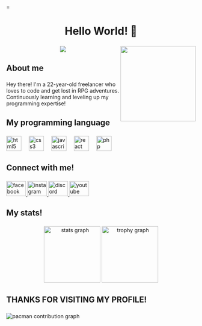 =<h1 align="center">Hello World! 👋</h1>

###

<img align="right" height="200" src="img/Beauty Demon GIF by Xbox.gif"  />

###

<div align="center">
  <img src="https://profile-counter.glitch.me/dextaa1180/count.svg?"  />
</div>

###

<h2 align="left">About me</h2>

###

<p align="left">Hey there! I'm a 22-year-old freelancer who loves to code and get lost in RPG adventures. Continuously learning and leveling up my programming expertise!</p>

###

<h2 align="left">My programming language</h2>

###

<div align="left">
  <img src="https://cdn.jsdelivr.net/gh/devicons/devicon/icons/html5/html5-original.svg" height="40" alt="html5 logo"  />
  <img width="12" />
  <img src="https://cdn.jsdelivr.net/gh/devicons/devicon/icons/css3/css3-original.svg" height="40" alt="css3 logo"  />
  <img width="12" />
  <img src="https://cdn.jsdelivr.net/gh/devicons/devicon/icons/javascript/javascript-original.svg" height="40" alt="javascript logo"  />
  <img width="12" />
  <img src="https://cdn.jsdelivr.net/gh/devicons/devicon/icons/react/react-original.svg" height="40" alt="react logo"  />
  <img width="12" />
  <img src="https://cdn.jsdelivr.net/gh/devicons/devicon/icons/php/php-original.svg" height="40" alt="php logo"  />
</div>

###

<h2 align="left">Connect with me!</h2>

###

<div align="left">
  <a href="https://www.facebook.com/junaidi.anwar.5220" target="_blank">
    <img src="https://raw.githubusercontent.com/maurodesouza/profile-readme-generator/master/src/assets/icons/social/facebook/default.svg" width="52" height="40" alt="facebook logo"  />
  </a>
  <a href="https://www.instagram.com/anwar.yb" target="_blank">
    <img src="https://raw.githubusercontent.com/maurodesouza/profile-readme-generator/master/src/assets/icons/social/instagram/default.svg" width="52" height="40" alt="instagram logo"  />
  </a>
  <a href="https://discordapp.com/users/rulymorgan" target="_blank">
    <img src="https://raw.githubusercontent.com/maurodesouza/profile-readme-generator/master/src/assets/icons/social/discord/default.svg" width="52" height="40" alt="discord logo"  />
  </a>
  <a href="https://youtube.com/@maoudextaa?si=Q2jwuGo53-kCJ8PC" target="_blank">
    <img src="https://raw.githubusercontent.com/maurodesouza/profile-readme-generator/master/src/assets/icons/social/youtube/default.svg" width="52" height="40" alt="youtube logo"  />
  </a>
</div>

###

<h2 align="left">My stats!</h2>

###

<div align="center">
  <img src="https://github-readme-stats.vercel.app/api?username=dextaa1180&hide_title=false&hide_rank=false&show_icons=true&include_all_commits=true&count_private=true&disable_animations=false&theme=dracula&locale=en&hide_border=false&order=1" height="150" alt="stats graph"  />
  <img src="https://github-profile-trophy.vercel.app?username=dextaa1180&theme=dracula&column=-1&row=1&margin-w=8&margin-h=8&no-bg=false&no-frame=false&order=4" height="150" alt="trophy graph"  />
</div>

###

<h2 align="left">THANKS FOR VISITING MY PROFILE!</h2>

###

<picture>
  <source media="(prefers-color-scheme: dark)" srcset="https://raw.githubusercontent.com/dextaa1180/dextaa1180/output/pacman-contribution-graph-dark.svg">
  <source media="(prefers-color-scheme: light)" srcset="https://raw.githubusercontent.com/dextaa1180/dextaa1180/output/pacman-contribution-graph.svg">
  <img alt="pacman contribution graph" src="https://raw.githubusercontent.com/dextaa1180/dextaa1180/output/pacman-contribution-graph.svg">
</picture>

###
